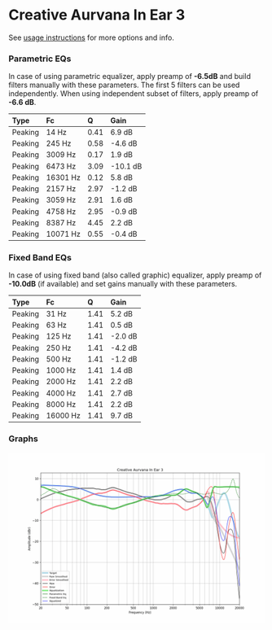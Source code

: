 # Creative Aurvana In Ear 3
See [usage instructions](https://github.com/jaakkopasanen/AutoEq#usage) for more options and info.

### Parametric EQs
In case of using parametric equalizer, apply preamp of **-6.5dB** and build filters manually
with these parameters. The first 5 filters can be used independently.
When using independent subset of filters, apply preamp of **-6.6 dB**.

| Type    | Fc       |    Q | Gain     |
|:--------|:---------|:-----|:---------|
| Peaking | 14 Hz    | 0.41 | 6.9 dB   |
| Peaking | 245 Hz   | 0.58 | -4.6 dB  |
| Peaking | 3009 Hz  | 0.17 | 1.9 dB   |
| Peaking | 6473 Hz  | 3.09 | -10.1 dB |
| Peaking | 16301 Hz | 0.12 | 5.8 dB   |
| Peaking | 2157 Hz  | 2.97 | -1.2 dB  |
| Peaking | 3059 Hz  | 2.91 | 1.6 dB   |
| Peaking | 4758 Hz  | 2.95 | -0.9 dB  |
| Peaking | 8387 Hz  | 4.45 | 2.2 dB   |
| Peaking | 10071 Hz | 0.55 | -0.4 dB  |

### Fixed Band EQs
In case of using fixed band (also called graphic) equalizer, apply preamp of **-10.0dB**
(if available) and set gains manually with these parameters.

| Type    | Fc       |    Q | Gain    |
|:--------|:---------|:-----|:--------|
| Peaking | 31 Hz    | 1.41 | 5.2 dB  |
| Peaking | 63 Hz    | 1.41 | 0.5 dB  |
| Peaking | 125 Hz   | 1.41 | -2.0 dB |
| Peaking | 250 Hz   | 1.41 | -4.2 dB |
| Peaking | 500 Hz   | 1.41 | -1.2 dB |
| Peaking | 1000 Hz  | 1.41 | 1.4 dB  |
| Peaking | 2000 Hz  | 1.41 | 2.2 dB  |
| Peaking | 4000 Hz  | 1.41 | 2.7 dB  |
| Peaking | 8000 Hz  | 1.41 | 2.2 dB  |
| Peaking | 16000 Hz | 1.41 | 9.7 dB  |

### Graphs
![](./Creative%20Aurvana%20In%20Ear%203.png)